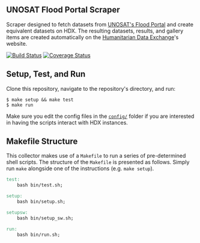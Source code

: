 ## UNOSAT Flood Portal Scraper
Scraper designed to fetch datasets from [UNOSAT's Flood Portal](http://floods.unosat.org/geoportal/catalog/main/home.page) and create equivalent datasets on HDX. The resulting datasets, results, and gallery items are created automatically on the [Humanitarian Data Exchange](https://data.hdx.rwlabs.org/organization/un-operational-satellite-appplications-programme-unosat)'s website.

[![Build Status](https://travis-ci.org/luiscape/hdxscraper-unosat-flood-portal.svg)](https://travis-ci.org/luiscape/hdxscraper-unosat-flood-portal) [![Coverage Status](https://coveralls.io/repos/luiscape/hdxscraper-unosat-flood-portal/badge.svg?branch=master&service=github)](https://coveralls.io/github/luiscape/hdxscraper-unosat-flood-portal?branch=master)

## Setup, Test, and Run
Clone this repository, navigate to the repository's directory, and run:

```shell
$ make setup && make test
$ make run
```

Make sure you edit the config files in the [`config/`](config/) folder if you are interested in having the scripts interact with HDX instances.

## Makefile Structure
This collector makes use of a `Makefile` to run a series of pre-determined shell scripts. The structure of the `Makefile` is presented as follows. Simply run `make` alongside one of the instructions (e.g. `make setup`).

```Makefile
test:
    bash bin/test.sh;

setup:
    bash bin/setup.sh;

setupsw:
    bash bin/setup_sw.sh;

run:
    bash bin/run.sh;
```
